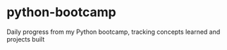 # python-bootcamp
Daily progress from my Python bootcamp, tracking concepts learned and projects built
